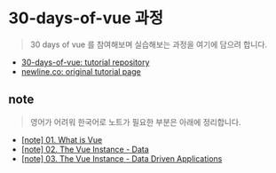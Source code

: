# 30-days-of-vue 과정

> 30 days of vue 를 참여해보며 실습해보는 과정을 여기에 담으려 합니다.

- [30-days-of-vue: tutorial repository](https://github.com/fullstackio/30-days-of-vue)
- [newline.co: original tutorial page](https://www.newline.co/30-days-of-vue)

## note

> 영어가 어려워 한국어로 노트가 필요한 부분은 아래에 정리합니다.

- [[note] 01. What is Vue](./day-01/note.md)
- [[note] 02. The Vue Instance - Data](./day-02/note.md)
- [[note] 03. The Vue Instance - Data Driven Applications](./day-03/note.md)
